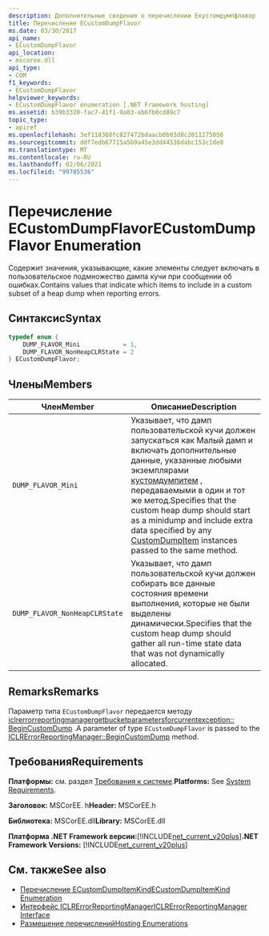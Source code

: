 ```yaml
---
description: Дополнительные сведения о перечислении Екустомдумпфлавор
title: Перечисление ECustomDumpFlavor
ms.date: 03/30/2017
api_name:
- ECustomDumpFlavor
api_location:
- mscoree.dll
api_type:
- COM
f1_keywords:
- ECustomDumpFlavor
helpviewer_keywords:
- ECustomDumpFlavor enumeration [.NET Framework hosting]
ms.assetid: b39b3320-fac7-41f1-9a03-ab6fb0cd89c7
topic_type:
- apiref
ms.openlocfilehash: 3ef118368fc827472bdaacb0b03d8c2011275056
ms.sourcegitcommit: ddf7edb67715a5b9a45e3dd44536dabc153c1de0
ms.translationtype: MT
ms.contentlocale: ru-RU
ms.lasthandoff: 02/06/2021
ms.locfileid: "99785536"
---
```

# <a name="ecustomdumpflavor-enumeration"></a><span data-ttu-id="cf6f0-103">Перечисление ECustomDumpFlavor</span><span class="sxs-lookup"><span data-stu-id="cf6f0-103">ECustomDumpFlavor Enumeration</span></span>

<span data-ttu-id="cf6f0-104">Содержит значения, указывающие, какие элементы следует включать в пользовательское подмножество дампа кучи при сообщении об ошибках.</span><span class="sxs-lookup"><span data-stu-id="cf6f0-104">Contains values that indicate which items to include in a custom subset of a heap dump when reporting errors.</span></span>  
  
## <a name="syntax"></a><span data-ttu-id="cf6f0-105">Синтаксис</span><span class="sxs-lookup"><span data-stu-id="cf6f0-105">Syntax</span></span>  
  
```cpp  
typedef enum {  
    DUMP_FLAVOR_Mini            = 1,  
    DUMP_FLAVOR_NonHeapCLRState = 2  
} ECustomDumpFlavor;  
```  
  
## <a name="members"></a><span data-ttu-id="cf6f0-106">Члены</span><span class="sxs-lookup"><span data-stu-id="cf6f0-106">Members</span></span>  
  
|<span data-ttu-id="cf6f0-107">Член</span><span class="sxs-lookup"><span data-stu-id="cf6f0-107">Member</span></span>|<span data-ttu-id="cf6f0-108">Описание</span><span class="sxs-lookup"><span data-stu-id="cf6f0-108">Description</span></span>|  
|------------|-----------------|  
|`DUMP_FLAVOR_Mini`|<span data-ttu-id="cf6f0-109">Указывает, что дамп пользовательской кучи должен запускаться как Малый дамп и включать дополнительные данные, указанные любыми экземплярами [кустомдумпитем](customdumpitem-structure.md) , передаваемыми в один и тот же метод.</span><span class="sxs-lookup"><span data-stu-id="cf6f0-109">Specifies that the custom heap dump should start as a minidump and include extra data specified by any [CustomDumpItem](customdumpitem-structure.md) instances passed to the same method.</span></span>|  
|`DUMP_FLAVOR_NonHeapCLRState`|<span data-ttu-id="cf6f0-110">Указывает, что дамп пользовательской кучи должен собирать все данные состояния времени выполнения, которые не были выделены динамически.</span><span class="sxs-lookup"><span data-stu-id="cf6f0-110">Specifies that the custom heap dump should gather all run-time state data that was not dynamically allocated.</span></span>|  
  
## <a name="remarks"></a><span data-ttu-id="cf6f0-111">Remarks</span><span class="sxs-lookup"><span data-stu-id="cf6f0-111">Remarks</span></span>  

 <span data-ttu-id="cf6f0-112">Параметр типа `ECustomDumpFlavor` передается методу [iclrerrorreportingmanagergetbucketparametersforcurrentexception:: BeginCustomDump](iclrerrorreportingmanager-begincustomdump-method.md) .</span><span class="sxs-lookup"><span data-stu-id="cf6f0-112">A parameter of type `ECustomDumpFlavor` is passed to the [ICLRErrorReportingManager::BeginCustomDump](iclrerrorreportingmanager-begincustomdump-method.md) method.</span></span>  
  
## <a name="requirements"></a><span data-ttu-id="cf6f0-113">Требования</span><span class="sxs-lookup"><span data-stu-id="cf6f0-113">Requirements</span></span>  

 <span data-ttu-id="cf6f0-114">**Платформы:** см. раздел [Требования к системе](../../get-started/system-requirements.md).</span><span class="sxs-lookup"><span data-stu-id="cf6f0-114">**Platforms:** See [System Requirements](../../get-started/system-requirements.md).</span></span>  
  
 <span data-ttu-id="cf6f0-115">**Заголовок:** MSCorEE. h</span><span class="sxs-lookup"><span data-stu-id="cf6f0-115">**Header:** MSCorEE.h</span></span>  
  
 <span data-ttu-id="cf6f0-116">**Библиотека:** MSCorEE.dll</span><span class="sxs-lookup"><span data-stu-id="cf6f0-116">**Library:** MSCorEE.dll</span></span>  
  
 <span data-ttu-id="cf6f0-117">**Платформа .NET Framework версии:**[!INCLUDE[net_current_v20plus](../../../../includes/net-current-v20plus-md.md)]</span><span class="sxs-lookup"><span data-stu-id="cf6f0-117">**.NET Framework Versions:** [!INCLUDE[net_current_v20plus](../../../../includes/net-current-v20plus-md.md)]</span></span>  
  
## <a name="see-also"></a><span data-ttu-id="cf6f0-118">См. также</span><span class="sxs-lookup"><span data-stu-id="cf6f0-118">See also</span></span>

- [<span data-ttu-id="cf6f0-119">Перечисление ECustomDumpItemKind</span><span class="sxs-lookup"><span data-stu-id="cf6f0-119">ECustomDumpItemKind Enumeration</span></span>](ecustomdumpitemkind-enumeration.md)
- [<span data-ttu-id="cf6f0-120">Интерфейс ICLRErrorReportingManager</span><span class="sxs-lookup"><span data-stu-id="cf6f0-120">ICLRErrorReportingManager Interface</span></span>](iclrerrorreportingmanager-interface.md)
- [<span data-ttu-id="cf6f0-121">Размещение перечислений</span><span class="sxs-lookup"><span data-stu-id="cf6f0-121">Hosting Enumerations</span></span>](hosting-enumerations.md)
